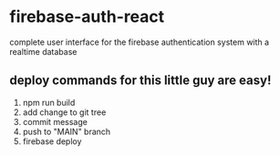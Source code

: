 # firebase-auth-react
complete user interface for the firebase authentication system with a realtime database

## deploy commands for this little guy are easy!

1. npm run build
2. add change to git tree
3. commit message
4. push to "MAIN" branch
5. firebase deploy
